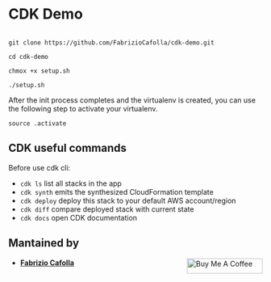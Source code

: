 # CDK Demo

```

git clone https://github.com/FabrizioCafolla/cdk-demo.git

cd cdk-demo

chmox +x setup.sh

./setup.sh

```

After the init process completes and the virtualenv is created, you can use the following
step to activate your virtualenv.

```
source .activate
```

## CDK useful commands

Before use cdk cli:

 * `cdk ls`          list all stacks in the app
 * `cdk synth`       emits the synthesized CloudFormation template
 * `cdk deploy`      deploy this stack to your default AWS account/region
 * `cdk diff`        compare deployed stack with current state
 * `cdk docs`        open CDK documentation

## Mantained by

- **[Fabrizio Cafolla](https://github.com/FabrizioCafolla)**
  <a href="https://www.buymeacoffee.com/fabriziocafolla" target="_blank"><img  align="right" src="https://www.buymeacoffee.com/assets/img/custom_images/orange_img.png" alt="Buy Me A Coffee" style="height: 30px !important; width: 150px !important" ></a>
